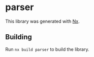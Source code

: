 # parser

This library was generated with [Nx](https://nx.dev).

## Building

Run `nx build parser` to build the library.

